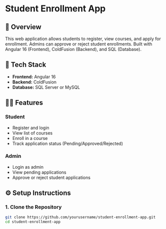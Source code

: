 # Student Enrollment App

## 📘 Overview

This web application allows students to register, view courses, and apply for enrollment. Admins can approve or reject student enrollments. Built with Angular 16 (Frontend), ColdFusion (Backend), and SQL (Database).

## 🧰 Tech Stack

- **Frontend:** Angular 16  
- **Backend:** ColdFusion  
- **Database:** SQL Server or MySQL

## 🧑‍🎓 Features

### Student
- Register and login
- View list of courses
- Enroll in a course
- Track application status (Pending/Approved/Rejected)

### Admin
- Login as admin
- View pending applications
- Approve or reject student applications

## ⚙️ Setup Instructions

### 1. Clone the Repository

```bash
git clone https://github.com/yourusername/student-enrollment-app.git
cd student-enrollment-app
